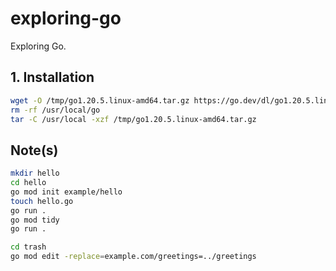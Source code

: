 # exploring-go
Exploring Go.

## 1. Installation
```bash
wget -O /tmp/go1.20.5.linux-amd64.tar.gz https://go.dev/dl/go1.20.5.linux-amd64.tar.gz
rm -rf /usr/local/go 
tar -C /usr/local -xzf /tmp/go1.20.5.linux-amd64.tar.gz

```

## Note(s)
```bash
mkdir hello
cd hello
go mod init example/hello
touch hello.go
go run .
go mod tidy
go run .

cd trash
go mod edit -replace=example.com/greetings=../greetings
    
```
```bash




```